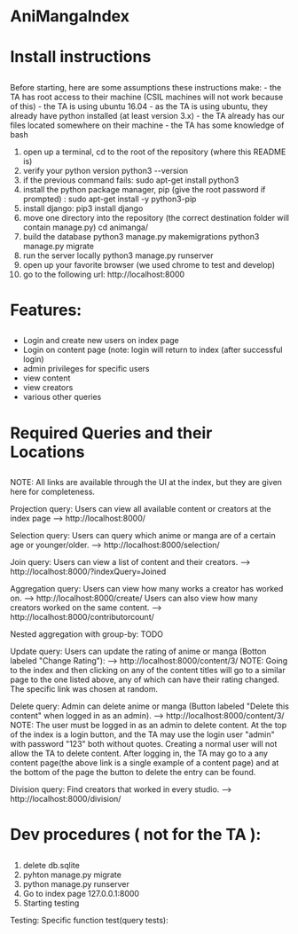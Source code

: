 # AniMangaIndex

##
# Install instructions
##

Before starting, here are some assumptions these instructions make:
    - the TA has root access to their machine (CSIL machines will not work because of this)
    - the TA is using ubuntu 16.04
    - as the TA is using ubuntu, they already have python installed (at least version 3.x)
    - the TA already has our files located somewhere on their machine
    - the TA has some knowledge of bash

1. open up a terminal, cd to the root of the repository (where this README is)
2. verify your python version
    python3 --version
3. if the previous command fails:
    sudo apt-get install python3
3. install the python package manager, pip (give the root password if prompted) :
    sudo apt-get install -y python3-pip
4. install django:
    pip3 install django
5. move one directory into the repository (the correct destination folder will contain manage.py)
    cd animanga/
6. build the database
    python3 manage.py makemigrations
    python3 manage.py migrate
7. run the server locally
    python3 manage.py runserver
8. open up your favorite browser (we used chrome to test and develop)
9. go to the following url:
    http://localhost:8000

##
# Features:
##
- Login and create new users on index page
- Login on content page (note: login will return to index (after successful login)
- admin privileges for specific users
- view content
- view creators
- various other queries

## 
# Required Queries and their Locations
## 

NOTE: All links are available through the UI at the index, 
    but they are given here for completeness.

Projection query:
Users can view all available content or creators at the index page
        --> http://localhost:8000/

Selection query:
Users can query which anime or manga are of a certain age or younger/older.
        --> http://localhost:8000/selection/

Join query:
Users can view a list of content and their creators.
        --> http://localhost:8000/?indexQuery=Joined

Aggregation query:
Users can view how many works a creator has worked on.
        --> http://localhost:8000/create/
Users can also view how many creators worked on the same content.
        --> http://localhost:8000/contributorcount/

Nested aggregation with group-by:
TODO

Update query:
Users can update the rating of anime or manga (Botton labeled "Change Rating"):
        --> http://localhost:8000/content/3/
        NOTE: Going to the index and then clicking on any of the content 
            titles will go to a similar page to the one listed above, any of
            which can have their rating changed. The specific link was chosen at
            random.

Delete query:
Admin can delete anime or manga (Button labeled "Delete this content" when logged in as an admin).
        --> http://localhost:8000/content/3/
        NOTE: The user must be logged in as an admin to delete content. At the top of the index is a 
        login button, and the TA may use the login user "admin" with password "123" both without quotes.
        Creating a normal user will not allow the TA to delete content. After logging in, the TA may go 
        to a any content page(the above link is a single example of a content page) and at the
        bottom of the page the button to delete the entry can be found.

Division query:
Find creators that worked in every studio.
        --> http://localhost:8000/division/

##
# Dev procedures ( not for the TA ):
## 
1) delete db.sqlite
2) pyhton manage.py migrate
3) python manage.py runserver
4) Go to index page 127.0.0.1:8000
5) Starting testing

Testing:
Specific function test(query tests):

